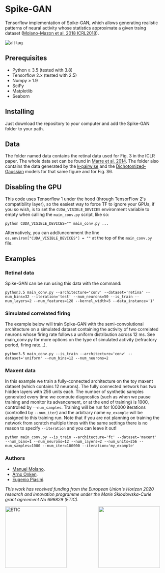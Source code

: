 # Spike-GAN

Tensorflow implementation of Spike-GAN, which allows generating realistic patterns of neural activity whose statistics approximate a given traing dataset ([Molano-Mazon et al. 2018 ICRL2018](https://openreview.net/forum?id=r1VVsebAZ)). 

![alt tag](figs/architecture.png)

## Prerequisites

* Python ≥ 3.5 (tested with 3.8)
* Tensorflow 2.x (tested with 2.5)
* Numpy ≥ 1.9
* SciPy
* Matplotlib
* Seaborn

## Installing

Just download the repository to your computer and add the Spike-GAN folder to your path.


## Data
The folder named data contains the retinal data used for Fig. 3 in the ICLR paper. The whole data set can be found in [Marre et al. 2014](https://datarep.app.ist.ac.at/61/). The folder also contains the data generated by the [k-pairwise](http://journals.plos.org/ploscompbiol/article?id=10.1371/journal.pcbi.1003408) and the [Dichotomized-Gaussian](https://www.frontiersin.org/articles/10.3389/fncom.2010.00144/full) models for that same figure and for Fig. S6. 

## Disabling the GPU
This code uses Tensorflow 1 under the hood (through TensorFlow 2's
compatibility layer), so the easiest way to force TF to ignore your
GPUs, if you so wish, is to set the `CUDA_VISIBLE_DEVICES` environment
variable to empty when calling the `main_conv.py` script, like so:
```
python CUDA_VISIBLE_DEVICES="" main_conv.py ...
```
Alternatively, you can add/uncomment the line
`os.environ["CUDA_VISIBLE_DEVICES"] = ""` at the top of the
`main_conv.py` file.

## Examples

### Retinal data
Spike-GAN can be run using this data with the command:

```
python3.5 main_conv.py --architecture='conv' --dataset='retina' --num_bins=32 --iteration='test' --num_neurons=50 --is_train --num_layers=2 --num_features=128 --kernel_width=5 --data_instance='1'
```

### Simulated correlated firing
The example below will train Spike-GAN with the semi-convolutional architecture on a simulated dataset containing the activity of two correlated neurons whose firing rate follows a uniform distribution across 12 ms. See main_conv.py for more options on the type of simulated activity (refractory period, firing rate...).

```
python3.5 main_conv.py --is_train --architecture='conv' --dataset='uniform' --num_bins=12 --num_neurons=2 
```

### Maxent data
In this example we train a fully-connected architecture on the toy maxent
dataset (which contains 12 neurons). The fully connected network has two hidden layers with 256
units each. The number of synthetic samples generated every time we
compute diagnostics (such as when we pause training and monitor its
advancement, or at the end of training) is 1000, controlled by
`--num_samples`. Training will be run for 100000 iterations
(controlled by `--num_iter`) and the arbitrary name `my_example` will
be assigned to this training run. Note that if you are not planning on
training the network from scratch multiple times with the same
settings there is no reason to specify `--iteration` and you can leave
it out!
```
python main_conv.py --is_train --architecture='fc' --dataset='maxent' --num_bins=1 --num_neurons=12 --num_layers=2 --num_units=256 --num_samples=1000 --num_iter=100000 --iteration='my_example'
```


### Authors
* [Manuel Molano](https://github.com/manuelmolano).
* [Arno Onken](https://github.com/asnelt).
* [Eugenio Piasini](https://github.com/epiasini).

*This work has received funding from the European Union's Horizon 2020 research and innovation programme under the Marie Sklodowska-Curie grant agreement No 699829 (ETIC).*

<img src="figs/LOGO.png" alt="ETIC" width="200px" align="left">
<img src="figs/flag_yellow_low.jpg" width="200px" align="right">
